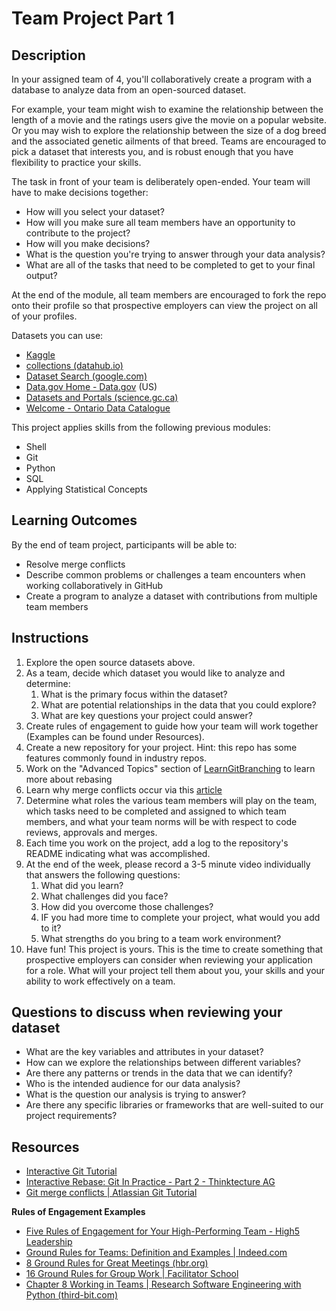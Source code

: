 # Team Project Part 1

## Description

In your assigned team of 4, you'll collaboratively create a program with a database to analyze data from an open-sourced dataset. 

For example, your team might wish to examine the relationship between the length of a movie and the ratings users give the movie on a popular website. Or you may wish to explore the relationship between the size of a dog breed and the associated genetic ailments of that breed. Teams are encouraged to pick a dataset that interests you, and is robust enough that you have flexibility to practice your skills. 

The task in front of your team is deliberately open-ended. Your team will have to make decisions together:
* How will you select your dataset?
* How will you make sure all team members have an opportunity to contribute to the project?
* How will you make decisions?
* What is the question you're trying to answer through your data analysis?
* What are all of the tasks that need to be completed to get to your final output?

At the end of the module, all team members are encouraged to fork the repo onto their profile so that prospective employers can view the project on all of your profiles. 

Datasets you can use:
* [Kaggle](https://www.kaggle.com/datasets)
* [collections (datahub.io)](https://datahub.io/collections)
* [Dataset Search (google.com)](https://datasetsearch.research.google.com/)
* [Data.gov Home - Data.gov](https://data.gov/) (US)
* [Datasets and Portals (science.gc.ca)](https://science.gc.ca/site/science/en/open-science/datasets-and-portals)
* [Welcome - Ontario Data Catalogue](https://data.ontario.ca/)

This project applies skills from the following previous modules:

* Shell
* Git
* Python
* SQL
* Applying Statistical Concepts

## Learning Outcomes
By the end of team project, participants will be able to:
* Resolve merge conflicts
* Describe common problems or challenges a team encounters when working collaboratively in GitHub
* Create a program to analyze a dataset with contributions from multiple team members

## Instructions

1. Explore the open source datasets above.
2. As a team, decide which dataset you would like to analyze and determine:
    1. What is the primary focus within the dataset?
    2. What are potential relationships in the data that you could explore?
    3. What are key questions your project could answer? 
3. Create rules of engagement to guide how your team will work together (Examples can be found under Resources).
4. Create a new repository for your project. Hint: this repo has some features commonly found in industry repos. 
5. Work on the "Advanced Topics" section of [LearnGitBranching](https://learngitbranching.js.org/) to learn more about rebasing
6. Learn why merge conflicts occur via this [article](https://www.atlassian.com/git/tutorials/using-branches/merge-conflicts#:~:text=Understanding%20merge%20conflicts,automatically%20determine%20what%20is%20correct.)
7. Determine what roles the various team members will play on the team, which tasks need to be completed and assigned to which team members, and what your team norms will be with respect to code reviews, approvals and merges. 
8. Each time you work on the project, add a log to the repository's README indicating what was accomplished. 
9. At the end of the week, please record a 3-5 minute video individually that answers the following questions:
    1. What did you learn?
    2. What challenges did you face?
    3. How did you overcome those challenges?
    4. IF you had more time to complete your project, what would you add to it?
    5. What strengths do you bring to a team work environment?
10. Have fun! This project is yours. This is the time to create something that prospective employers can consider when reviewing your application for a role. What will your project tell them about you, your skills and your ability to work effectively on a team. 
  
## Questions to discuss when reviewing your dataset

* What are the key variables and attributes in your dataset?
* How can we explore the relationships between different variables?
* Are there any patterns or trends in the data that we can identify?
* Who is the intended audience for our data analysis?
* What is the question our analysis is trying to answer?
* Are there any specific libraries or frameworks that are well-suited to our project requirements?

## Resources

* [Interactive Git Tutorial](https://learngitbranching.js.org/)
* [Interactive Rebase: Git In Practice - Part 2 - Thinktecture AG](https://www.thinktecture.com/en/tools/git-interactive-rebase/)
* [Git merge conflicts | Atlassian Git Tutorial](https://www.atlassian.com/git/tutorials/using-branches/merge-conflicts#:~:text=Understanding%20merge%20conflicts,automatically%20determine%20what%20is%20correct.)

**Rules of Engagement Examples**

* [Five Rules of Engagement for Your High-Performing Team - High5 Leadership](https://high5leadership.com/five-rules-of-engagement-for-your-high-performing-team/)
* [Ground Rules for Teams: Definition and Examples | Indeed.com](https://www.indeed.com/career-advice/career-development/ground-rules-for-teams)
* [8 Ground Rules for Great Meetings (hbr.org)](https://hbr.org/2016/06/8-ground-rules-for-great-meetings)
* [16 Ground Rules for Group Work | Facilitator School](https://www.facilitator.school/ground-rules/ground-rules-for-group-work)
* [Chapter 8 Working in Teams | Research Software Engineering with Python (third-bit.com)](https://third-bit.com/py-rse/teams.html#teams-coc)
